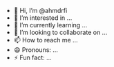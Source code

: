 - 👋 Hi, I’m @ahmdrfi
- 👀 I’m interested in ...
- 🌱 I’m currently learning ...
- 💞️ I’m looking to collaborate on ...
- 📫 How to reach me ...
- 😄 Pronouns: ...
- ⚡ Fun fact: ...

<!---
ahmdrfi/ahmdrfi is a ✨ special ✨ repository because its `README.md` (this file) appears on your GitHub profile.
You can click the Preview link to take a look at your changes.
--->
